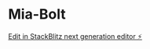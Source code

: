 # Mia-Bolt

[Edit in StackBlitz next generation editor ⚡️](https://stackblitz.com/~/github.com/lotrlol/Mia-Bolt)
